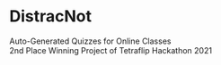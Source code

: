 # DistracNot
Auto-Generated Quizzes for Online Classes <br>
2nd Place Winning Project of Tetraflip Hackathon 2021
